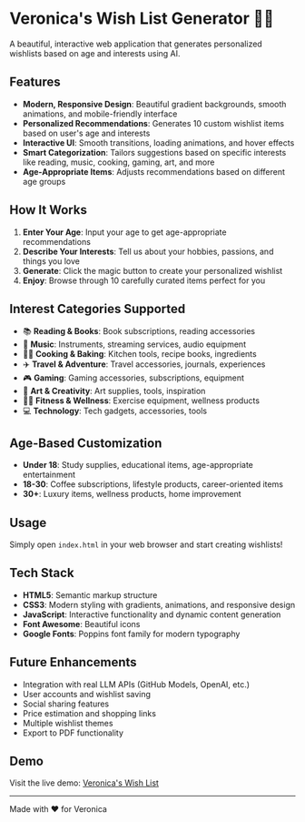 # Veronica's Wish List Generator 🎁✨

A beautiful, interactive web application that generates personalized wishlists based on age and interests using AI.

## Features

- **Modern, Responsive Design**: Beautiful gradient backgrounds, smooth animations, and mobile-friendly interface
- **Personalized Recommendations**: Generates 10 custom wishlist items based on user's age and interests
- **Interactive UI**: Smooth transitions, loading animations, and hover effects
- **Smart Categorization**: Tailors suggestions based on specific interests like reading, music, cooking, gaming, art, and more
- **Age-Appropriate Items**: Adjusts recommendations based on different age groups

## How It Works

1. **Enter Your Age**: Input your age to get age-appropriate recommendations
2. **Describe Your Interests**: Tell us about your hobbies, passions, and things you love
3. **Generate**: Click the magic button to create your personalized wishlist
4. **Enjoy**: Browse through 10 carefully curated items perfect for you

## Interest Categories Supported

- 📚 **Reading & Books**: Book subscriptions, reading accessories
- 🎵 **Music**: Instruments, streaming services, audio equipment
- 👩‍🍳 **Cooking & Baking**: Kitchen tools, recipe books, ingredients
- ✈️ **Travel & Adventure**: Travel accessories, journals, experiences
- 🎮 **Gaming**: Gaming accessories, subscriptions, equipment
- 🎨 **Art & Creativity**: Art supplies, tools, inspiration
- 🧘‍♀️ **Fitness & Wellness**: Exercise equipment, wellness products
- 💻 **Technology**: Tech gadgets, accessories, tools

## Age-Based Customization

- **Under 18**: Study supplies, educational items, age-appropriate entertainment
- **18-30**: Coffee subscriptions, lifestyle products, career-oriented items
- **30+**: Luxury items, wellness products, home improvement

## Usage

Simply open `index.html` in your web browser and start creating wishlists!

## Tech Stack

- **HTML5**: Semantic markup structure
- **CSS3**: Modern styling with gradients, animations, and responsive design
- **JavaScript**: Interactive functionality and dynamic content generation
- **Font Awesome**: Beautiful icons
- **Google Fonts**: Poppins font family for modern typography

## Future Enhancements

- Integration with real LLM APIs (GitHub Models, OpenAI, etc.)
- User accounts and wishlist saving
- Social sharing features
- Price estimation and shopping links
- Multiple wishlist themes
- Export to PDF functionality

## Demo

Visit the live demo: [Veronica's Wish List](https://johan-j.github.io/veronicas-wish-list/)

---

Made with ❤️ for Veronica
